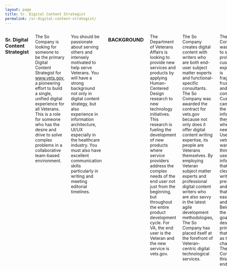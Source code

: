 ```yaml
---
layout: page
title: Sr. Digital Content Strategist
permalink: /sr-digital-content-strategist/
---
```


<div class="row">
<div class="small-12 medium-11 medium-centered columns" markdown="1">

### Sr. Digital Content Strategist

The So Company is looking for someone to be the primary Digital Content Strategist for www.vets.gov, a pioneering effort to build a single, unified digital experience for all Veterans. This is a role for someone who has the desire and drive to solve complex problems in a collaborative team-based environment. 

You should be passionate about serving others and intensely motivated to help serve Veterans.  You will have a strong background not only in digital content strategy, but also experience in information architecture, UI/UX especially in the healthcare industry. You must also have excellent communication skills particularly in writing and meeting editorial timelines.

### BACKGROUND

The Department of Veterans Affairs is looking to provide new services and products by applying Human-Centered Design research to new technology initiatives. This research is fueling the development of new products where service providers address the complex needs of the end user not just from the beginning, but throughout the entire product development cycle. For VA, the end user is the Veteran and the new service is vets.gov.

The So Company creates digital content with writers who are both end-user subject matter experts and functional-specific consultants. The So Company was awarded the contract for vets.gov because not only does it offer digital content writing expertise, its people are  Veterans themselves. By employing Veteran subject matter experts and professional digital content writers who are also savvy in the latest agile development methodologies, The So Company has placed itself at the forefront of Veteran-centric digital technological services. 

The So Company was hired to solve a problem: VA customer experience is fragmented, frustrating and confusing. Customers can’t find the information they need when they need it. Users of vets.gov want two things: useful information that’s clearly written and presented, and tools that are easy to find and use. Below are the stated goals and design principles that serve as the charter for The So Company in this endeavor. 

#### Goals
- Unifying and simplifying VA’s digital touch points, dramatically improving customer experience
- Meeting customer needs on the first try, on any device
- Creating a mobile-first platform
- Retooling existing applications and designing new end-to-end experiences, in partnership with business owners across VA
- Providing transparency about our methods and processes

#### Design Principles
	- Understand human need: design for people, rather than VA’s systems
	- Assume every visitor is new
	- Speak clearly, respectfully and directly
	- Help people reach their goals every time
	- Connect with customers and create opportunities for feedback and dialog
	- Research, observe, test and continuously improve
	- Measure what matters
	- Be device agnostic
	- Employ modern development practices – be agile

### WHAT YOU WILL BE DOING

You will deploy your strong healthcare experience with a creative approach to problem solving in order develop a new strategy for health content on the vets.gov site. This includes developing health literacy guidelines, writing and editing content for unique health topics, expanding into subtopics and contributing to any research effort required. Beyond simply developing content strategy for vets.gov, you will write and edit each of the sections, collaborating and coordinating with your teammates and contract partners, seamlessly. 

You will be expected to own the entire content lifecycle analyzing, planning, writing, editing, distributing, managing, monitoring, and sunsetting content. In addition, you will work with and draw on your experience in information architecture and delivery technologies. 

#### Candidate Qualifications: 

- 5+ years creating and managing digital content 
- Experience in the healthcare space 
- Ability to work remotely with flexibility to travel to Washington DC when necessary (less than 10%)
- Experience working with smaller teams in a startup environment
- Familiarity with open source coding platforms like Github
- Strong background in UI/UX development

Please contact [contact@thesocompany.com](mailto:contact@thesocompany.com) for more information.
</div>
</div>
